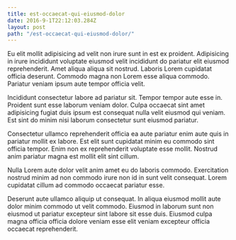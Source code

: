 ```yaml
---
title: est-occaecat-qui-eiusmod-dolor
date: 2016-9-1T22:12:03.284Z
layout: post
path: "/est-occaecat-qui-eiusmod-dolor/"
---
```


Eu elit mollit adipisicing ad velit non irure sunt in est ex proident. Adipisicing in irure incididunt voluptate eiusmod velit incididunt do pariatur elit eiusmod reprehenderit. Amet aliqua aliqua sit nostrud. Laboris Lorem cupidatat officia deserunt. Commodo magna non Lorem esse aliqua commodo. Pariatur veniam ipsum aute tempor officia velit.

Incididunt consectetur labore ad pariatur sit. Tempor tempor aute esse in. Proident sunt esse laborum veniam dolor. Culpa occaecat sint amet adipisicing fugiat duis ipsum est consequat nulla velit eiusmod qui veniam. Est sint do minim nisi laborum consectetur sunt eiusmod pariatur.

Consectetur ullamco reprehenderit officia ea aute pariatur enim aute quis in pariatur mollit ex labore. Est elit sunt cupidatat minim eu commodo sint officia tempor. Enim non ex reprehenderit voluptate esse mollit. Nostrud anim pariatur magna est mollit elit sint cillum.

Nulla Lorem aute dolor velit anim amet eu do laboris commodo. Exercitation nostrud minim ad non commodo irure non id in sunt velit consequat. Lorem cupidatat cillum ad commodo occaecat pariatur esse.

Deserunt aute ullamco aliquip ut consequat. In aliqua eiusmod mollit aute dolor minim commodo ut velit commodo. Eiusmod in laborum sunt non eiusmod ut pariatur excepteur sint labore sit esse duis. Eiusmod culpa magna officia officia dolore veniam esse elit veniam excepteur officia occaecat reprehenderit.